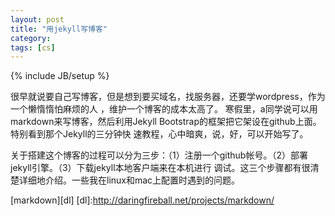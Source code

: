 ```yaml
---
layout: post
title: "用jekyll写博客"
category: 
tags: [cs]
---
```

{% include JB/setup %}
   
很早就说要自己写博客，但是想到要买域名，找服务器，还要学wordpress，作为一个懒惰惰怕麻烦的人 ，维护一个博客的成本太高了。
寒假里，a同学说可以用markdown来写博客，然后利用Jekyll Bootstrap的框架把它架设在github上面。特别看到那个Jekyll的三分钟快
速教程，心中暗爽，说，好，可以开始写了。

关于搭建这个博客的过程可以分为三步：（1）注册一个github帐号。（2）部署jekyll引擎。（3）下载jekyll本地客户端来在本机进行
调试。这三个步骤都有很清楚详细地介绍。一些我在linux和mac上配置时遇到的问题。


[markdown][dl]
[dl]:http://daringfireball.net/projects/markdown/

